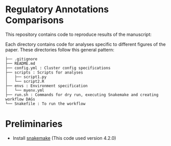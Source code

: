 # Regulatory Annotations Comparisons
This repository contains code to reproduce results of the manuscript:

Each directory contains code for analyses specific to different figures of the paper. These directories follow this general pattern:
```	
├── .gitignore
├── README.md
├── config.yml : Cluster config specifications 
├── scripts : Scripts for analyses
│   ├── script1.py
│   └── script2.R
├── envs : Environment specification 
│   └── myenv.yml
├── run.sh : Commands for dry run, executing Snakemake and creating workflow DAGs
└── Snakefile : To run the workflow
```

# Preliminaries

- Install [snakemake](http://snakemake.readthedocs.io/en/latest/getting_started/installation.html) (This code used version 4.2.0)


	 

